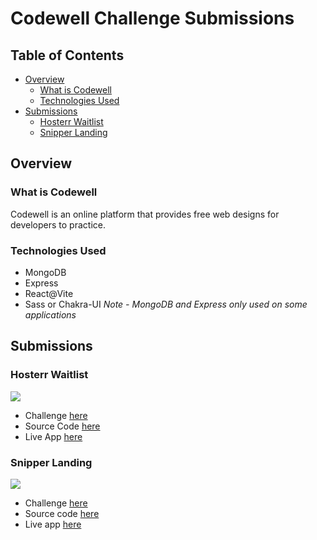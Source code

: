 # Codewell Challenge Submissions

## Table of Contents
- [Overview](#overview)
  - [What is Codewell](#what-is-codewell)
  - [Technologies Used](#technologies-used)
- [Submissions](#submissions)
  - [Hosterr Waitlist](#hosterr-waitlist)
  - [Snipper Landing](#snipper-landing)

## Overview
### What is Codewell
Codewell is an online platform that provides free web designs for developers to practice.
### Technologies Used
- MongoDB
- Express
- React@Vite
- Sass or Chakra-UI
*Note - MongoDB and Express only used on some applications*

## Submissions
### Hosterr Waitlist
<a href="https://cnoside.github.io/hosterr-waitlist-page/">
  <img src="https://user-images.githubusercontent.com/82776299/161784190-0176125f-bc07-4927-bd82-cf592096d074.png" />
</a>

- Challenge [here](https://www.codewell.cc/challenges/hosterr-waitlist-page--60b3ea4c0cc72310b5a2494d)
- Source Code [here](https://github.com/cNoside/codewell-challenges/tree/main/challenges/hosterr-waitlist-page)
- Live App [here](https://cnoside.github.io/hosterr-waitlist-page/)

### Snipper Landing
<a href="https://cnoside.github.io/snipper-landing-page/">
  <img src="https://user-images.githubusercontent.com/82776299/161785143-60214b31-c411-4517-a9dc-ad9594a0baa6.png" />
</a>

- Challenge [here](https://www.codewell.cc/challenges/snipper-landing-page--608bbe67e0984a001540d79b)
- Source code [here](https://github.com/cNoside/codewell-challenges/tree/main/challenges/snipper-landing-page)
- Live app [here](https://cnoside.github.io/snipper-landing-page/)
